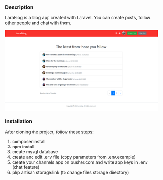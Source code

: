 ### Description

LaraBlog is a blog app created with Laravel. You can create posts, follow other people and chat with them.

<img src="https://raw.githubusercontent.com/h33k/LaraBlog/main/preview-feed.png">

### Installation

After cloning the project, follow these steps:
1. composer install
2. npm install
3. create mysql database
4. create and edit .env file (copy parameters from .env.example)
5. create your channels app on pusher.com and write app keys in .env (chat feature)
6. php artisan storage:link (to change files storage directory)

